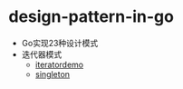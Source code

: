 # design-pattern-in-go
* Go实现23种设计模式
* 迭代器模式
	* [iteratordemo](iteratordemo)
	* [singleton](singleton)
